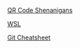 [QR Code Shenanigans](https://medium.com/@sharma.naman2022/creating-and-reading-qr-codes-from-the-terminal-in-linux-a4d9fae6b387)

[WSL](https://learn.microsoft.com/en-us/windows/wsl/install)

[Git Cheatsheet](https://education.github.com/git-cheat-sheet-education.pdf)